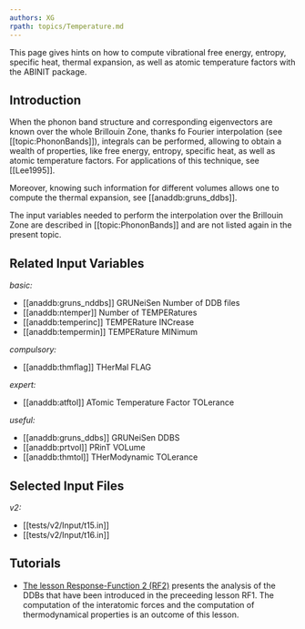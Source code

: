 ```yaml
---
authors: XG
rpath: topics/Temperature.md
---
```

<!--
This file is automatically generated by mksite.py. All changes will be lost.
Change the input yaml files or the python code
-->

This page gives hints on how to compute vibrational free energy, entropy, specific heat, thermal expansion, as
well as atomic temperature factors with the ABINIT package.

## Introduction

When the phonon band structure and corresponding eigenvectors are known over
the whole Brillouin Zone, thanks fo Fourier interpolation (see
[[topic:PhononBands]]), integrals can be performed, allowing to obtain a
wealth of properties, like free energy, entropy, specific heat, as well as
atomic temperature factors. For applications of this technique, see
[[Lee1995]].

Moreover, knowing such information for different volumes allows one to compute
the thermal expansion, see [[anaddb:gruns_ddbs]].

The input variables needed to perform the interpolation over the Brillouin
Zone are described in [[topic:PhononBands]] and are not listed again in the
present topic.



## Related Input Variables

*basic:*

- [[anaddb:gruns_nddbs]]  GRUNeiSen Number of DDB files
- [[anaddb:ntemper]]  Number of TEMPERatures
- [[anaddb:temperinc]]  TEMPERature INCrease
- [[anaddb:tempermin]]  TEMPERature MINimum
 
*compulsory:*

- [[anaddb:thmflag]]  THerMal FLAG
 
*expert:*

- [[anaddb:atftol]]  ATomic Temperature Factor TOLerance
 
*useful:*

- [[anaddb:gruns_ddbs]]  GRUNeiSen DDBS
- [[anaddb:prtvol]]  PRinT VOLume
- [[anaddb:thmtol]]  THerModynamic TOLerance
 

## Selected Input Files

*v2:*

- [[tests/v2/Input/t15.in]]
- [[tests/v2/Input/t16.in]]
 

## Tutorials

* [The lesson Response-Function 2 (RF2)](../../tutorial/generated_files/lesson_rf2.html) presents the analysis of the DDBs that have been introduced in the preceeding lesson RF1. The computation of the interatomic forces and the computation of thermodynamical properties is an outcome of this lesson.

